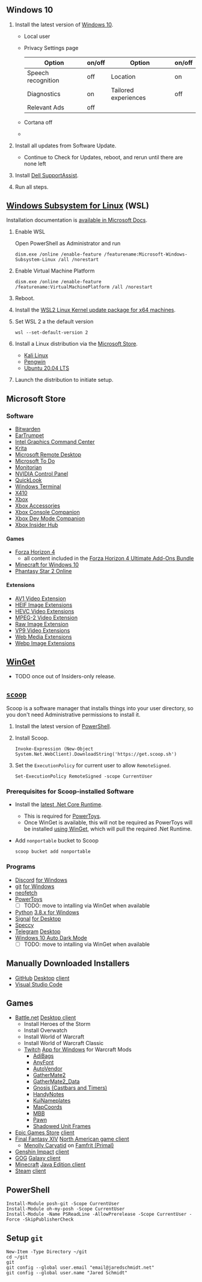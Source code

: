 # 

## Windows 10

1. Install the latest version of [Windows 10](https://www.microsoft.com/en-us/software-download/windows10).
    - Local user
    - Privacy Settings page
        
        | Option             | on/off | Option               | on/off |
        | ------------------ | ------ | -------------------- | ------ |
        | Speech recognition | off    | Location             | on     |
        | Diagnostics        | on     | Tailored experiences | off    |
        | Relevant Ads       | off    |                      |        |
    - Cortana off
    - 

2. Install all updates from Software Update.
    - Continue to Check for Updates, reboot, and rerun until there are none left
3. Install [Dell SupportAssist](https://downloads.dell.com/serviceability/catalog/SupportAssistInstaller.exe).
4. Run all steps.

## [Windows Subsystem for Linux](https://docs.microsoft.com/en-us/windows/wsl/) (WSL)

Installation documentation is [available in Microsoft Docs](https://docs.microsoft.com/en-us/windows/wsl/install-win10).

1. Enable WSL

    Open PowerShell as Administrator and run

    ```shell
    dism.exe /online /enable-feature /featurename:Microsoft-Windows-Subsystem-Linux /all /norestart
    ```

2. Enable Virtual Machine Platform

    ```shell
    dism.exe /online /enable-feature /featurename:VirtualMachinePlatform /all /norestart
    ```

3. Reboot.
4. Install the [WSL2 Linux Kernel update package for x64 machines](https://wslstorestorage.blob.core.windows.net/wslblob/wsl_update_x64.msi).
5. Set WSL 2 a the default version

    ```shell
    wsl --set-default-version 2
    ```

6. Install a Linux distribution via the [Microsoft Store](https://aka.ms/wslstore).
    - [Kali Linux](https://www.microsoft.com/store/apps/9PKR34TNCV07)
    - [Pengwin](https://www.microsoft.com/store/apps/9NV1GV1PXZ6P)
    - [Ubuntu 20.04 LTS](https://www.microsoft.com/store/apps/9n6svws3rx71)
7. Launch the distribution to initiate setup. 

## Microsoft Store

### Software 

- [Bitwarden](https://www.microsoft.com/store/productId/9PJSDV0VPK04)
- [EarTrumpet](https://www.microsoft.com/store/productId/9NBLGGH516XP)
- [Intel Graphics Command Center](https://www.microsoft.com/store/productId/9PLFNLNT3G5G)
- [Krita](https://www.microsoft.com/store/productId/9N6X57ZGRW96)
- [Microsoft Remote Desktop](https://www.microsoft.com/store/productId/9WZDNCRFJ3PS)
- [Microsoft To Do](https://www.microsoft.com/store/productId/9NBLGGH5R558)
- [Monitorian](https://www.microsoft.com/store/productId/9NW33J738BL0)
- [NVIDIA Control Panel](https://www.microsoft.com/store/productId/9NF8H0H7WMLT)
- [QuickLook](https://www.microsoft.com/store/productId/9NV4BS3L1H4S)
- [Windows Terminal](https://www.microsoft.com/store/productId/9N0DX20HK701)
- [X410](https://www.microsoft.com/store/productId/9NLP712ZMN9Q)
- [Xbox](https://www.microsoft.com/store/productId/9MV0B5HZVK9Z)
- [Xbox Accessories](https://www.microsoft.com/store/productId/9NBLGGH30XJ3)
- [Xbox Console Companion](https://www.microsoft.com/store/productId/9WZDNCRFJBD8)
- [Xbox Dev Mode Companion](https://www.microsoft.com/store/productId/9NBLGGH519CP)
- [Xbox Insider Hub](https://www.microsoft.com/store/productId/9NBLGGH68VSK)

#### Games

- [Forza Horizon 4](https://www.microsoft.com/store/productId/9PNQKHFLD2WQ)
    - all content included in the [Forza Horizon 4 Ultimate Add-Ons Bundle](https://www.microsoft.com/store/productId/9PNQKHFLD2WQ)
- [Minecraft for Windows 10](https://www.microsoft.com/store/productId/9NBLGGH2JHXJ)
- [Phantasy Star 2 Online](https://www.microsoft.com/store/productId/9P1RSQ5MGPCR)

#### Extensions

- [AV1 Video Extension](https://www.microsoft.com/store/productId/9MVZQVXJBQ9V)
- [HEIF Image Extensions](https://www.microsoft.com/store/productId/9PMMSR1CGPWG)
- [HEVC Video Extensions](https://www.microsoft.com/store/productId/9NMZLZ57R3T7)
- [MPEG-2 Video Extension](https://www.microsoft.com/store/productId/9N95Q1ZZPMH4)
- [Raw Image Extension](https://www.microsoft.com/store/productId/9NCTDW2W1BH8)
- [VP9 Video Extensions](https://www.microsoft.com/store/productId/9N4D0MSMP0PT)
- [Web Media Extensions](https://www.microsoft.com/store/productId/9N5TDP8VCMHS)
- [Webp Image Extensions](https://www.microsoft.com/store/productId/9PG2DK419DRG)

## [WinGet](https://github.com/microsoft/winget-cli)

- TODO once out of Insiders-only release.

## [`scoop`](https://scoop.sh/)

Scoop is a software manager that installs things into your user directory, so you don't need Administrative permissions to install it.

1. Install the latest version of [PowerShell](https://github.com/PowerShell/PowerShell/releases).
2. Install Scoop.

    ```shell
    Invoke-Expression (New-Object System.Net.WebClient).DownloadString('https://get.scoop.sh')
    ```
3. Set the `ExecutionPolicy` for current user to allow `RemoteSigned`.

    ```shell
    Set-ExecutionPolicy RemoteSigned -scope CurrentUser
    ```

### Prerequisites for Scoop-installed Software

- Install the [latest .Net Core Runtime](https://dotnet.microsoft.com/download/dotnet-core/current/runtime).
    - This is required for [PowerToys](https://github.com/microsoft/PowerToys).
    - Once WinGet is available, this will not be required as PowerToys will be installed [using WinGet](https://github.com/microsoft/PowerToys#via-winget-preview), which will pull the required .Net Runtime.
- Add `nonportable` bucket to Scoop

    ```shell
    scoop bucket add nonportable
    ```

### Programs

- [Discord](https://discord.com/) [for Windows](https://discord.com/api/download?platform=win)
- [git](https://git-scm.com/) [for Windows](https://gitforwindows.org/)
- [neofetch](https://github.com/dylanaraps/neofetch)
- [PowerToys](https://github.com/microsoft/PowerToys)
    - [ ] TODO: move to intalling via WinGet when available
- [Python](https://www.python.org/) [3.8.x for Windows](https://www.python.org/downloads/)
- [Signal](https://signal.org/) [for Desktop](https://signal.org/download/)
- [Speccy](https://www.ccleaner.com/speccy)
- [Telegram](https://telegram.org/) [Desktop](https://desktop.telegram.org/)
- [Windows 10 Auto Dark Mode](https://github.com/Armin2208/Windows-Auto-Night-Mode)
    - [ ] TODO: move to intalling via WinGet when available

## Manually Downloaded Installers

- [GitHub](https://github.com/) [Desktop](https://desktop.github.com/) [client](https://central.github.com/deployments/desktop/desktop/latest/win32)
- [Visual Studio Code](https://code.visualstudio.com/)

## Games

- [Battle.net](https://www.blizzard.com/en-us/) [Desktop client](https://www.blizzard.com/apps/battle.net/desktop)
    - Install Heroes of the Storm
    - Install Overwatch
    - Install World of Warcraft
    - Install World of Warcraft Classic
    - [Twitch](https://twitch.tv/) [App for Windows](https://desktop.twitchsvc.net/installer/windows/TwitchSetup.exe) for Warcraft Mods
        - [AdiBags](https://www.curseforge.com/wow/addons/adibags)
        - [AnyFont](https://www.curseforge.com/wow/addons/anyfont)
        - [AutoVendor](https://www.curseforge.com/wow/addons/autovendor)
        - [GatherMate2](https://www.curseforge.com/wow/addons/gathermate2)
        - [GatherMate2_Data](https://www.curseforge.com/wow/addons/gathermate2_data)
        - [Gnosis (Castbars and Timers)](https://www.curseforge.com/wow/addons/gnosis)
        - [HandyNotes](https://www.curseforge.com/wow/addons/handynotes)
        - [KuiNameplates](https://www.curseforge.com/wow/addons/kuinameplates)
        - [MapCoords](https://www.curseforge.com/wow/addons/map-coords)
        - [MBB](https://www.curseforge.com/wow/addons/mbb)
        - [Pawn](https://www.curseforge.com/wow/addons/pawn)
        - [Shadowed Unit Frames](https://www.curseforge.com/wow/addons/shadowed-unit-frames)
- [Epic Games Store](https://www.epicgames.com/store/) [client](https://launcher-public-service-prod06.ol.epicgames.com/launcher/api/installer/download/EpicGamesLauncherInstaller.msi)
- [Final Fantasy XIV](https://na.finalfantasyxiv.com/) [North American game client](http://gdl.square-enix.com/ffxiv/inst/ffxivsetup.exe)
    - [Menolly Caryatid](https://na.finalfantasyxiv.com/lodestone/character/21378972/) on [Famfrit (Primal)](https://na.finalfantasyxiv.com/lodestone/worldstatus/)
- [Genshin Impact](https://genshin.mihoyo.com/) [client](https://ys-api-os.mihoyo.com/event/download_porter/link/ys_global/genshinimpactpc/default)
- [GOG](https://www.gog.com/) [Galaxy client](https://www.gog.com/galaxy)
- [Minecraft](https://www.minecraft.net/) [Java Edition client](https://www.minecraft.net/en-us/download)
- [Steam](https://store.steampowered.com/) [client](https://cdn.cloudflare.steamstatic.com/client/installer/SteamSetup.exe)

## PowerShell

```shell
Install-Module posh-git -Scope CurrentUser
Install-Module oh-my-posh -Scope CurrentUser
Install-Module -Name PSReadLine -AllowPrerelease -Scope CurrentUser -Force -SkipPublisherCheck
```

## Setup `git`

```shell
New-Item -Type Directory ~/git
cd ~/git
git 
git config --global user.email "email@jaredschmidt.net"
git config --global user.name "Jared Schmidt"
```